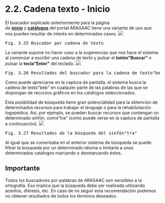 
# 2.2. Cadena texto - Inicio

El buscador explicado anteriormente para la página de&nbsp;[**inicio**](http://arasaac.org/index.php)&nbsp;y&nbsp;[**catálogos**](http://arasaac.org/catalogos.php)&nbsp;del portal ARASAAC tiene una variante de uso que nos pueden resultar de interés en determinados casos.
![](https://lh6.googleusercontent.com/-44PXoALAWoA/UiW-cHZEenI/AAAAAAAABHY/QlXhRTUNVhc/w1044-h77-no/busqueda_1.png)
<td style="text-align: center;"><pre>Fig. 3.25 Buscador por cadena de texto</pre></td>

La variante supone no hacer caso a la sugerencias que nos hace el sistema al comenzar a escribir una cadena de texto y pulsar el **botón"Buscar"** o pulsar la **tecla"Enter"** del teclado.
![](https://lh5.googleusercontent.com/-1Dx25x-NprA/UiW_3sdR4mI/AAAAAAAABH8/C4wXs6Jps6E/w1044-h501-no/busqueda_4.png)
<td style="text-align: center;"><pre>Fig. 3.26 Resultados del buscador para la cadena de texto"beb"</pre></td>

Como puede apreciarse en la captura de pantalla, el sistema busca la cadena de texto"beb" en cualquier parte de las palabras de las que se dispongan de recursos gráficos en los catálogos seleccionados.

Esta posibilidad de b&uacute;squeda tiene gran potencialidad para la obtención de determinados recursos para trabajar el lenguaje o para la rehabilutación logopédica. Así, por ejemplo, se pueden buscar recursos que contengan un determinado sinfón, como"tra" (como puede verse en la captura de pantalla a continuación).
![](https://lh5.googleusercontent.com/-OuNT4h3JUgc/UiW_33n9BmI/AAAAAAAABIA/QWiFiYiebJs/w1044-h492-no/busqueda_5.png)
<td style="text-align: center;"><pre>Fig. 3.27 Resultados de la b&uacute;squeda del sinfón"tra"</pre></td>

Al igual que se comentaba en el anterior sistema de b&uacute;squeda se puede filtrar la b&uacute;squeda por un determinado idioma o limitarla a unos determinados catálogos marcando o desmarcando éstos.

## Importante

Todos los buscadores por palabras de ARASAAC son sensibles a la ortografía. Eso implica que la b&uacute;squeda debe ser realizada utilizando acentos, diéresis, etc. En caso de no seguir esta recomendación podemos no obtener resultados de todos los términos deseados.

